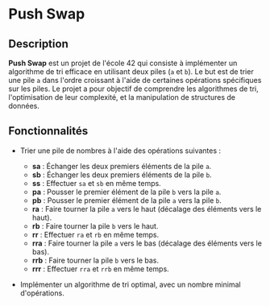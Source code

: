 # Push Swap

## Description

**Push Swap** est un projet de l'école 42 qui consiste à implémenter un algorithme de tri efficace en utilisant deux piles (`a` et `b`). Le but est de trier une pile `a` dans l'ordre croissant à l'aide de certaines opérations spécifiques sur les piles. Le projet a pour objectif de comprendre les algorithmes de tri, l'optimisation de leur complexité, et la manipulation de structures de données.

## Fonctionnalités

- Trier une pile de nombres à l'aide des opérations suivantes :
  - **sa** : Échanger les deux premiers éléments de la pile `a`.
  - **sb** : Échanger les deux premiers éléments de la pile `b`.
  - **ss** : Effectuer `sa` et `sb` en même temps.
  - **pa** : Pousser le premier élément de la pile `b` vers la pile `a`.
  - **pb** : Pousser le premier élément de la pile `a` vers la pile `b`.
  - **ra** : Faire tourner la pile `a` vers le haut (décalage des éléments vers le haut).
  - **rb** : Faire tourner la pile `b` vers le haut.
  - **rr** : Effectuer `ra` et `rb` en même temps.
  - **rra** : Faire tourner la pile `a` vers le bas (décalage des éléments vers le bas).
  - **rrb** : Faire tourner la pile `b` vers le bas.
  - **rrr** : Effectuer `rra` et `rrb` en même temps.

- Implémenter un algorithme de tri optimal, avec un nombre minimal d'opérations.
